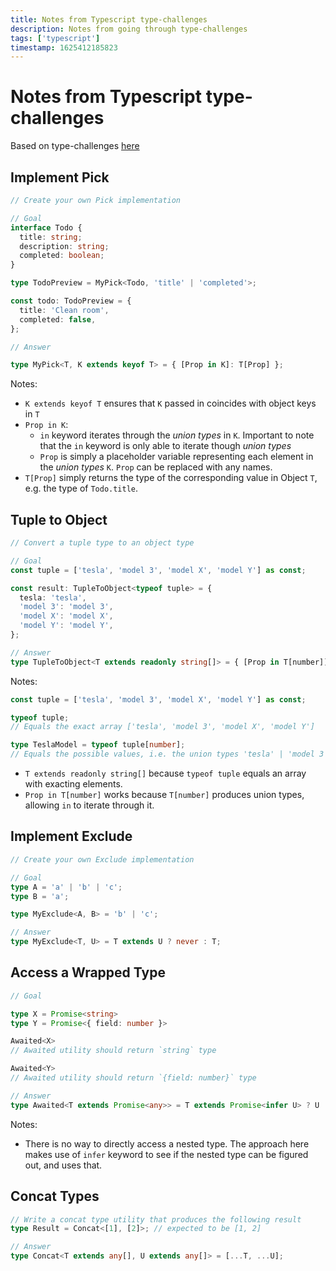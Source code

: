 ```yaml
---
title: Notes from Typescript type-challenges
description: Notes from going through type-challenges
tags: ['typescript']
timestamp: 1625412185823
---
```


# Notes from Typescript type-challenges

Based on type-challenges [here](https://github.com/type-challenges/type-challenges)

## Implement Pick

```ts
// Create your own Pick implementation

// Goal
interface Todo {
  title: string;
  description: string;
  completed: boolean;
}

type TodoPreview = MyPick<Todo, 'title' | 'completed'>;

const todo: TodoPreview = {
  title: 'Clean room',
  completed: false,
};

// Answer

type MyPick<T, K extends keyof T> = { [Prop in K]: T[Prop] };
```

Notes:

- `K extends keyof T` ensures that `K` passed in coincides with object keys in `T`
- `Prop in K`:
  - `in` keyword iterates through the _union types_ in `K`. Important to note that the `in` keyword is only able to iterate though _union types_
  - `Prop` is simply a placeholder variable representing each element in the _union types_ `K`. `Prop` can be replaced with any names.
- `T[Prop]` simply returns the type of the corresponding value in Object `T`, e.g. the type of `Todo.title`.

## Tuple to Object

```ts
// Convert a tuple type to an object type

// Goal
const tuple = ['tesla', 'model 3', 'model X', 'model Y'] as const;

const result: TupleToObject<typeof tuple> = {
  tesla: 'tesla',
  'model 3': 'model 3',
  'model X': 'model X',
  'model Y': 'model Y',
};

// Answer
type TupleToObject<T extends readonly string[]> = { [Prop in T[number]]: Prop };
```

Notes:

```ts
const tuple = ['tesla', 'model 3', 'model X', 'model Y'] as const;

typeof tuple;
// Equals the exact array ['tesla', 'model 3', 'model X', 'model Y']

type TeslaModel = typeof tuple[number];
// Equals the possible values, i.e. the union types 'tesla' | 'model 3' | 'model X' | 'model Y'
```

- `T extends readonly string[]` because `typeof tuple` equals an array with exacting elements.
- `Prop in T[number]` works because `T[number]` produces union types, allowing `in` to iterate through it.

## Implement Exclude

```ts
// Create your own Exclude implementation

// Goal
type A = 'a' | 'b' | 'c';
type B = 'a';

type MyExclude<A, B> = 'b' | 'c';

// Answer
type MyExclude<T, U> = T extends U ? never : T;
```

## Access a Wrapped Type

```ts
// Goal

type X = Promise<string>
type Y = Promise<{ field: number }>

Awaited<X>
// Awaited utility should return `string` type

Awaited<Y>
// Awaited utility should return `{field: number}` type

// Answer
type Awaited<T extends Promise<any>> = T extends Promise<infer U> ? U : never;
```

Notes:

- There is no way to directly access a nested type. The approach here makes use of `infer` keyword to see if the nested type can be figured out, and uses that.

## Concat Types

```ts
// Write a concat type utility that produces the following result
type Result = Concat<[1], [2]>; // expected to be [1, 2]

// Answer
type Concat<T extends any[], U extends any[]> = [...T, ...U];
```

<PostDate />
<PageTags />
